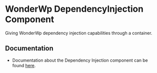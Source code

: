 # WonderWp DependencyInjection Component

Giving WonderWp dependency injection capabilities through a container.

## Documentation

- Documentation about the Dependency Injection component can be found [here](http://wonderwp.net/Framewok_components/Dependency_Injection/index.html).
